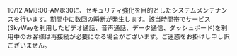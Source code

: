 10/12 AM8:00-AM8:30に、セキュリティ強化を目的としたシステムメンテナンスを行います。期間中に数回の瞬断が発生します。該当時間帯でサービス(SkyWayを利用したビデオ通話、音声通話、データ通信、ダッシュボード)を利用中のお客様は再接続が必要になる場合がございます。ご迷惑をお掛けし申し訳ございません。
